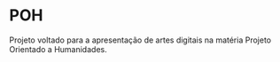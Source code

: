# POH

Projeto voltado para a apresentação de artes digitais na matéria Projeto Orientado a Humanidades.
